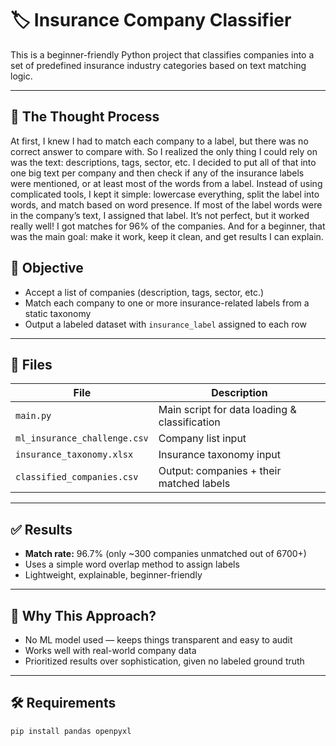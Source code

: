 # 🏷️ Insurance Company Classifier

This is a beginner-friendly Python project that classifies companies into a set of predefined insurance industry categories based on text matching logic.

---
## 🤔 The Thought Process

At first, I knew I had to match each company to a label, but there was no correct answer to compare with. So I realized the only thing I could rely on was the text: descriptions, tags, sector, etc.
I decided to put all of that into one big text per company and then check if any of the insurance labels were mentioned, or at least most of the words from a label.
Instead of using complicated tools, I kept it simple: lowercase everything, split the label into words, and match based on word presence. If most of the label words were in the company’s text, I assigned that label.
It’s not perfect, but it worked really well! I got matches for 96% of the companies. And for a beginner, that was the main goal: make it work, keep it clean, and get results I can explain.

## 🎯 Objective

- Accept a list of companies (description, tags, sector, etc.)
- Match each company to one or more insurance-related labels from a static taxonomy
- Output a labeled dataset with `insurance_label` assigned to each row

---

## 📁 Files

| File                        | Description                               |
|----------------------------|-------------------------------------------|
| `main.py`                  | Main script for data loading & classification |
| `ml_insurance_challenge.csv` | Company list input                        |
| `insurance_taxonomy.xlsx`  | Insurance taxonomy input                  |
| `classified_companies.csv` | Output: companies + their matched labels |

---

## ✅ Results

- **Match rate:** 96.7% (only ~300 companies unmatched out of 6700+)
- Uses a simple word overlap method to assign labels
- Lightweight, explainable, beginner-friendly

---

## 🧠 Why This Approach?

- No ML model used — keeps things transparent and easy to audit
- Works well with real-world company data
- Prioritized results over sophistication, given no labeled ground truth

---

## 🛠️ Requirements

```bash
pip install pandas openpyxl
